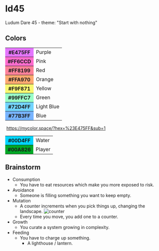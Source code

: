 # ld45
Ludum Dare 45 - theme: "Start with nothing"

## Colors

<table>
  <tr>
    <th style="background: #E475FF">#E475FF</th>
    <td>Purple</td>
  </tr>
  <tr>
    <th style="background: #FF6CCD">#FF6CCD</th>
    <td>Pink</td>
  </tr>
  <tr>
    <th style="background: #FF8199">#FF8199</th>
    <td>Red</td>
  </tr>
  <tr>
    <th style="background: #FFA970">#FFA970</th>
    <td>Orange</td>
  </tr>
  <tr>
    <th style="background: #F9F871">#F9F871</th>
    <td>Yellow</td>
  </tr>
	<tr>
    <th style="background: #99FFC7">#99FFC7</th>
    <td>Green</td>
  </tr>
	<tr>
    <th style="background: #72D4FF">#72D4FF</th>
    <td>Light Blue</td>
  </tr>
  <tr>
    <th style="background: #77B3FF">#77B3FF</th>
    <td>Blue</td>
  </tr>
</table>

​	https://mycolor.space/?hex=%23E475FF&sub=1

<table>
  <tr>
    <th style="background: #00D4FF">#00D4FF</th>
    <td>Water</td>
  </tr>
  <tr>
    <th style="background: #00A826">#00A826</th>
    <td>Player</td>
  </tr>
</table>

## Brainstorm

- Consumption
  - You have to eat resources which make you more exposed to risk.
- Avoidance
  - Someone is filling something you want to keep empty.
- Mutation
  - A counter increments when you pick things up, changing the landscape.
    ![counter](./docs/counter.png)
  - Every time you move, you add one to a counter.
- Growth
  - You curate a system growing in complexity.
- Feeding
  - You have to charge up something.
    - A lighthouse / lantern.

